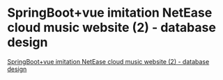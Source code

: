 # SpringBoot+vue imitation NetEase cloud music website (2) - database design
[SpringBoot+vue imitation NetEase cloud music website (2) - database design](https://aiwithcloud.com/2022/09/16/springbootvue_imitation_netease_cloud_music_website_2___database_design/)